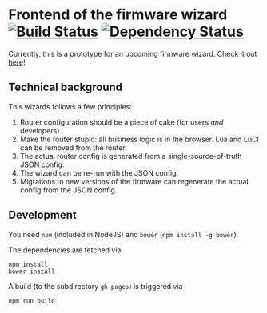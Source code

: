 # Frontend of the firmware wizard [![Build Status](https://travis-ci.org/freifunk-berlin/firmware-wizard-frontend.svg?branch=master)](https://travis-ci.org/freifunk-berlin/firmware-wizard-frontend) [![Dependency Status](https://gemnasium.com/freifunk-berlin/firmware-wizard-frontend.svg)](https://gemnasium.com/freifunk-berlin/firmware-wizard-frontend)

Currently, this is a prototype for an upcoming firmware wizard. Check it out [here](https://freifunk-berlin.github.io/firmware-wizard-frontend/)!

## Technical background
This wizards follows a few principles:

1. Router configuration should be a piece of cake (for users *and* developers).
2. Make the router stupid: all business logic is in the browser. Lua and LuCI can be removed from the router.
3. The actual router config is generated from a single-source-of-truth JSON config.
4. The wizard can be re-run with the JSON config.
5. Migrations to new versions of the firmware can regenerate the actual config from the JSON config.

## Development
You need `npm` (included in NodeJS) and `bower` (`npm install -g bower`).

The dependencies are fetched via
```
npm install
bower install
```

A build (to the subdirectory `gh-pages`) is triggered via
```
npm run build
```
